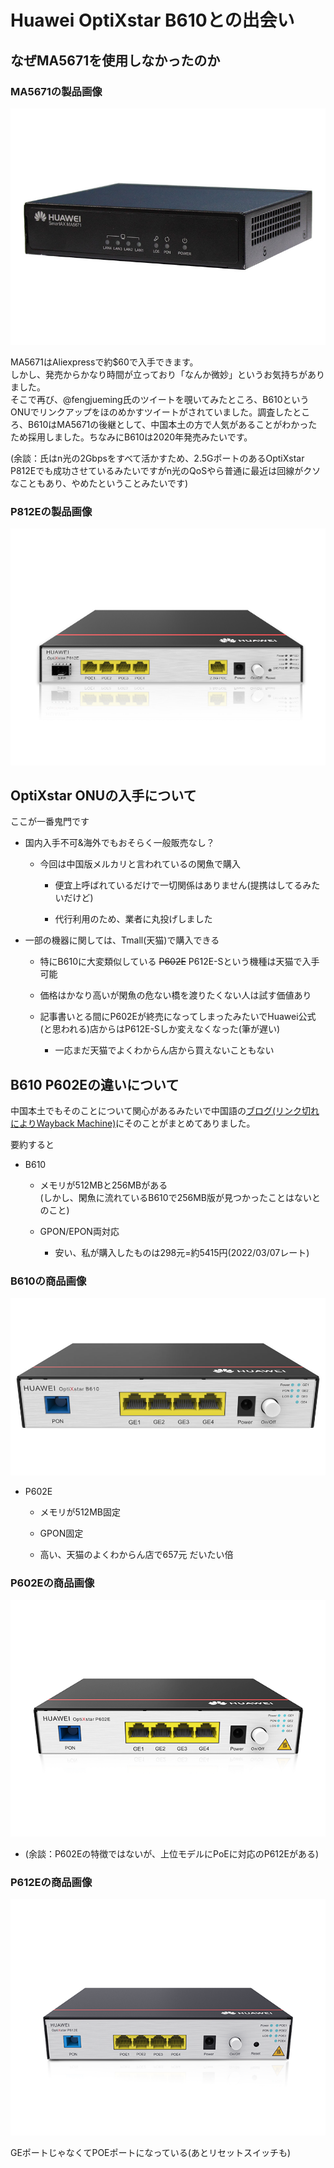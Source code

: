 # Huawei OptiXstar B610との出会い

## なぜMA5671を使用しなかったのか

### MA5671の製品画像

![MA5671](/images/ma5671.jpg)  

MA5671はAliexpressで約$60で入手できます。  
しかし、発売からかなり時間が立っており「なんか微妙」というお気持ちがありました。  
そこで再び、@fengjueming氏のツイートを覗いてみたところ、B610というONUでリンクアップをほのめかすツイートがされていました。調査したところ、B610はMA5671の後継として、中国本土の方で人気があることがわかったため採用しました。ちなみにB610は2020年発売みたいです。

(余談：氏はn光の2Gbpsをすべて活かすため、2.5GポートのあるOptiXstar P812Eでも成功させているみたいですがn光のQoSやら普通に最近は回線がクソなこともあり、やめたということみたいです)

### P812Eの製品画像

![P812E](/images/p812e.png)

## OptiXstar ONUの入手について

ここが一番鬼門です

- 国内入手不可&海外でもおそらく一般販売なし？

  - 今回は中国版メルカリと言われているの閑魚で購入

    - 便宜上呼ばれているだけで一切関係はありません(提携はしてるみたいだけど)

    - 代行利用のため、業者に丸投げしました

- 一部の機器に関しては、Tmall(天猫)で購入できる

  - 特にB610に大変類似している ~~P602E~~ P612E-Sという機種は天猫で入手可能

  - 価格はかなり高いが閑魚の危ない橋を渡りたくない人は試す価値あり

  - 記事書いとる間にP602Eが終売になってしまったみたいでHuawei公式(と思われる)店からはP612E-Sしか変えなくなった(筆が遅い)

    - 一応まだ天猫でよくわからん店から買えないこともない

## B610 P602Eの違いについて

中国本土でもそのことについて関心があるみたいで中国語の[ブログ(リンク切れによりWayback Machine)](https://web.archive.org/web/20221208212513/http://www.xishanju.cn/show.aspx?id=276&cid=4)にそのことがまとめてありました。

要約すると

- B610

  - メモリが512MBと256MBがある  
    (しかし、閑魚に流れているB610で256MB版が見つかったことはないとのこと)

  - GPON/EPON両対応

    - 安い、私が購入したものは298元=約5415円(2022/03/07レート)

### B610の商品画像

![B610](/images/b610.jpg)

- P602E

  - メモリが512MB固定

  - GPON固定

  - 高い、天猫のよくわからん店で657元 だいたい倍

### P602Eの商品画像

![P602E](/images/p602e.png)

- (余談：P602Eの特徴ではないが、上位モデルにPoEに対応のP612Eがある)

### P612Eの商品画像

![P612E](/images/p612e.png)

GEポートじゃなくてPOEポートになっている(あとリセットスイッチも)
